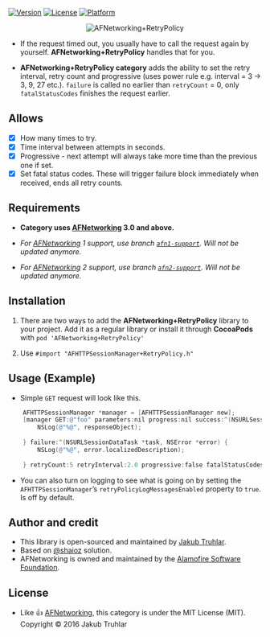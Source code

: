 [![Version](https://img.shields.io/cocoapods/v/AFNetworking-RetryPolicy.svg)](http://cocoapods.org/pods/SFDraggableDialogView)
[![License](https://img.shields.io/cocoapods/l/AFNetworking-RetryPolicy.svg)](http://cocoapods.org/pods/SFDraggableDialogView)
[![Platform](https://img.shields.io/cocoapods/p/AFNetworking-RetryPolicy.svg)](http://cocoapods.org/pods/SFDraggableDialogView)

<p align="center" >
  <img src="https://raw.githubusercontent.com/kubatru/AFNetworking-RetryPolicy/master/Images/logo.png" alt="AFNetworking+RetryPolicy" title="AFNetworking+RetryPolicy">
</p>

- If the request timed out, you usually have to call the request again by yourself. **AFNetworking+RetryPolicy** handles that for you.
 
- **AFNetworking+RetryPolicy category** adds the ability to set the retry interval, retry count and progressive (uses power rule e.g. interval = 3 -> 3, 9, 27 etc.). `failure` is called no earlier than `retryCount` = 0, only `fatalStatusCodes` finishes the request earlier.

## Allows
- [x] How many times to try.
- [x] Time interval between attempts in seconds.
- [x] Progressive - next attempt will always take more time than the previous one if set.
- [x] Set fatal status codes. These will trigger failure block immediately when received, ends all retry counts.

## Requirements
- **Category uses [AFNetworking](https://github.com/AFNetworking/AFNetworking) 3.0 and above.**

- *For [AFNetworking](https://github.com/AFNetworking/AFNetworking) 1 support, use branch [`afn1-support`](https://github.com/kubatru/AFNetworking-RetryPolicy/tree/afn1-support). Will not be updated anymore.*

- *For [AFNetworking](https://github.com/AFNetworking/AFNetworking) 2 support, use branch [`afn2-support`](https://github.com/kubatru/AFNetworking-RetryPolicy/tree/afn2-support). Will not be updated anymore.*

## Installation
1. There are two ways to add the **AFNetworking+RetryPolicy** library to your project. Add it as a regular library or install it through **CocoaPods** with `pod 'AFNetworking+RetryPolicy'`

2. Use `#import "AFHTTPSessionManager+RetryPolicy.h"`

## Usage (Example)
- Simple `GET` request will look like this.

```objective-c
	AFHTTPSessionManager *manager = [AFHTTPSessionManager new];
    [manager GET:@"foo" parameters:nil progress:nil success:^(NSURLSessionDataTask *task, id responseObject) {
        NSLog(@"%@", responseObject);
        
    } failure:^(NSURLSessionDataTask *task, NSError *error) {
        NSLog(@"%@", error.localizedDescription);
        
    } retryCount:5 retryInterval:2.0 progressive:false fatalStatusCodes:@[@401, @403]];
```

- You can also turn on logging to see what is going on by setting the `AFHTTPSessionManager`’s `retryPolicyLogMessagesEnabled` property to `true`. Is off by default.

## Author and credit
- This library is open-sourced and maintained by [Jakub Truhlar](http://kubatruhlar.cz).
- Based on [@shaioz](https://github.com/shaioz) solution.
- AFNetworking is owned and maintained by the [Alamofire Software Foundation](http://alamofire.org).
    
## License
- Like :+1: [AFNetworking](https://github.com/AFNetworking/AFNetworking), this category is under the MIT License (MIT).
Copyright © 2016 Jakub Truhlar
